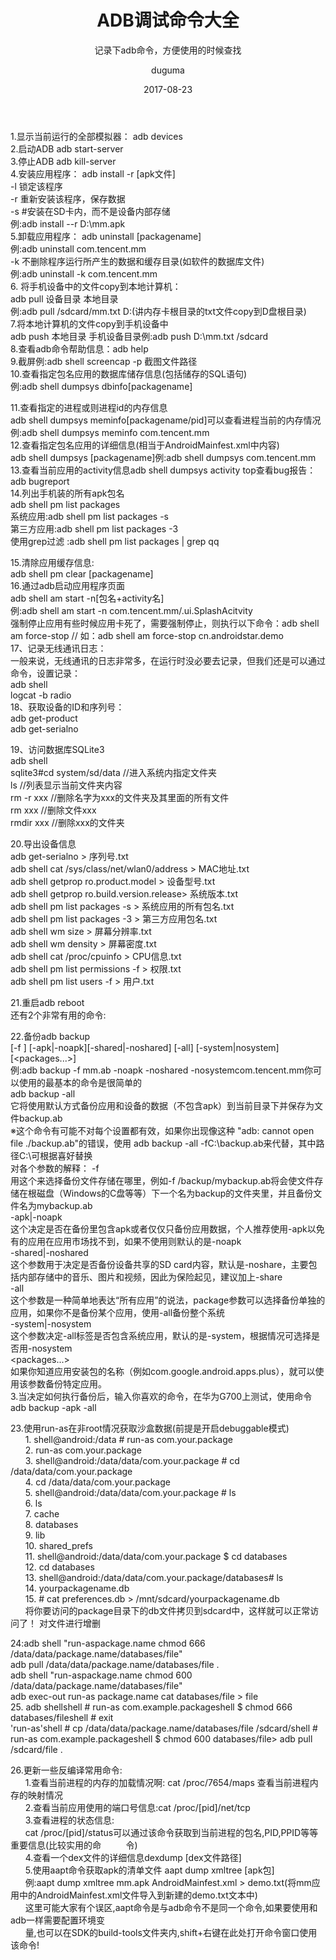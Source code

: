 ﻿---
layout:     post
title:      ADB调试命令大全
subtitle:   记录下adb命令，方便使用的时候查找
date:       2017-08-23
author:     duguma
header-img: img/article-bg.jpg
top: false
catalog: true
tags:
    - 工具命令
    - adb调试
---

1.显示当前运行的全部模拟器：    adb devices  
2.启动ADB    adb start-server  
3.停止ADB   adb kill-server  
4.安装应用程序：      adb install -r [apk文件]  
-l 锁定该程序    
-r 重新安装该程序，保存数据    
-s #安装在SD卡内，而不是设备内部存储  
例:adb install --r D:\mm.apk  
5.卸载应用程序：  adb uninstall [packagename]  
例:adb uninstall com.tencent.mm  
-k  不删除程序运行所产生的数据和缓存目录(如软件的数据库文件)  
例:adb uninstall -k com.tencent.mm  
6. 将手机设备中的文件copy到本地计算机：         
adb pull 设备目录 本地目录  
例:adb pull /sdcard/mm.txt D:\(讲内存卡根目录的txt文件copy到D盘根目录)  
7.将本地计算机的文件copy到手机设备中     
adb push 本地目录 手机设备目录例:adb push D:\mm.txt /sdcard  
8.查看adb命令帮助信息：adb help  
9.截屏例:adb shell screencap -p 截图文件路径  
10.查看指定包名应用的数据库储存信息(包括储存的SQL语句)  
例:adb shell dumpsys dbinfo[packagename]  

11.查看指定的进程或则进程id的内存信息    
adb shell dumpsys meminfo[packagename/pid]可以查看进程当前的内存情况  
例:adb shell dumpsys meminfo com.tencent.mm  
12.查看指定包名应用的详细信息(相当于AndroidMainfest.xml中内容)  
adb shell dumpsys [packagename]例:adb shell dumpsys com.tencent.mm  
13.查看当前应用的activity信息adb shell dumpsys activity top查看bug报告：   
adb bugreport   
14.列出手机装的所有apk包名  
adb shell pm list packages  
系统应用:adb shell pm list packages -s  
第三方应用:adb shell pm list packages -3  
使用grep过滤 :adb shell pm list packages | grep qq  

15.清除应用缓存信息:  
adb shell pm clear [packagename]  
16.通过adb启动应用程序页面  
adb shell am start -n[包名+activity名]  
例:adb shell am start -n com.tencent.mm/.ui.SplashAcitvity  
强制停止应用有些时候应用卡死了，需要强制停止，则执行以下命令：adb shell am force-stop <packagename>// 如：adb shell am force-stop cn.androidstar.demo  
17、记录无线通讯日志：      
一般来说，无线通讯的日志非常多，在运行时没必要去记录，但我们还是可以通过命令，设置记录：   
    adb shell   
    logcat -b radio  
18、获取设备的ID和序列号：  
     adb get-product   
     adb get-serialno  

19、访问数据库SQLite3     
    adb shell   
    sqlite3#cd system/sd/data //进入系统内指定文件夹     
ls //列表显示当前文件夹内容   
rm -r xxx //删除名字为xxx的文件夹及其里面的所有文件   
rm xxx //删除文件xxx   
rmdir xxx //删除xxx的文件夹  
 
20.导出设备信息    
adb get-serialno > 序列号.txt  
adb shell cat /sys/class/net/wlan0/address > MAC地址.txt  
adb shell getprop ro.product.model > 设备型号.txt  
adb shell getprop ro.build.version.release> 系统版本.txt  
adb shell pm list packages -s > 系统应用的所有包名.txt  
adb shell pm list packages -3 > 第三方应用包名.txt  
adb shell wm size > 屏幕分辨率.txt  
adb shell wm density > 屏幕密度.txt  
adb shell cat /proc/cpuinfo > CPU信息.txt  
adb shell pm list permissions -f > 权限.txt  
adb shell pm list users -f > 用户.txt  

21.重启adb reboot  
还有2个非常有用的命令:  

22.备份adb backup     
[-f <file>] [-apk|-noapk][-shared|-noshared] [-all] [-system|nosystem] [<packages...>]  
例:adb backup -f mm.ab -noapk -noshared -nosystemcom.tencent.mm你可以使用的最基本的命令是很简单的  
adb backup -all  
它将使用默认方式备份应用和设备的数据（不包含apk）到当前目录下并保存为文件backup.ab  
※这个命令有可能不对每个设置都有效，如果你出现像这种 "adb: cannot open file ./backup.ab"的错误，使用 adb backup -all -fC:\backup.ab来代替，其中路径C:\可根据喜好替换  
对各个参数的解释：
-f <file>  
用这个来选择备份文件存储在哪里，例如-f /backup/mybackup.ab将会使文件存储在根磁盘（Windows的C盘等等）下一个名为backup的文件夹里，并且备份文件名为mybackup.ab  
-apk|-noapk  
这个决定是否在备份里包含apk或者仅仅只备份应用数据，个人推荐使用-apk以免有的应用在应用市场找不到，如果不使用则默认的是-noapk  
-shared|-noshared  
这个参数用于决定是否备份设备共享的SD card内容，默认是-noshare，主要包括内部存储中的音乐、图片和视频，因此为保险起见，建议加上-share  
-all  
这个参数是一种简单地表达“所有应用”的说法，package参数可以选择备份单独的应用，如果你不是备份某个应用，使用-all备份整个系统  
-system|-nosystem  
这个参数决定-all标签是否包含系统应用，默认的是-system，根据情况可选择是否用-nosystem  
<packages...>  
如果你知道应用安装包的名称（例如com.google.android.apps.plus），就可以使用该参数备份特定应用。  
3.当决定如何执行备份后，输入你喜欢的命令，在华为G700上测试，使用命令  
adb backup -apk -all  
  
23.使用run-as在非root情况获取沙盒数据(前提是开启debuggable模式)    
   &nbsp;   &nbsp;    &nbsp;  1.   shell@android:/data # run-as com.your.package   
   &nbsp;   &nbsp;    &nbsp;  2.   run-as com.your.package   
   &nbsp;   &nbsp;    &nbsp;  3.   shell@android:/data/data/com.your.package  # cd /data/data/com.your.package    
  &nbsp;   &nbsp;    &nbsp;   4.  cd /data/data/com.your.package   
   &nbsp;   &nbsp;    &nbsp;  5.  shell@android:/data/data/com.your.package # ls    
   &nbsp;   &nbsp;    &nbsp;  6.  ls    
  &nbsp;   &nbsp;    &nbsp;   7.  cache    
   &nbsp;   &nbsp;    &nbsp;  8.  databases   
 &nbsp;   &nbsp;    &nbsp;    9.  lib    
   &nbsp;   &nbsp;    &nbsp;  10. shared_prefs    
   &nbsp;   &nbsp;    &nbsp;  11. shell@android:/data/data/com.your.package $ cd databases    
  &nbsp;   &nbsp;    &nbsp;   12. cd databases    
  &nbsp;   &nbsp;    &nbsp;   13. shell@android:/data/data/com.your.package/databases# ls    
  &nbsp;   &nbsp;    &nbsp;   14. yourpackagename.db    
  &nbsp;   &nbsp;    &nbsp;   15. # cat preferences.db > /mnt/sdcard/yourpackagename.db      
&nbsp;   &nbsp;    &nbsp; 将你要访问的package目录下的db文件拷贝到sdcard中，这样就可以正常访问了！ 对文件进行增删    

24:adb shell "run-aspackage.name chmod 666 /data/data/package.name/databases/file"    
    adb pull /data/data/package.name/databases/file .  
    adb shell "run-aspackage.name chmod 600 /data/data/package.name/databases/file"    
    adb exec-out run-as package.name cat databases/file > file   
25. adb shellshell # run-as com.example.packageshell $ chmod 666 databases/fileshell #     exit                                               
'run-as'shell # cp /data/data/package.name/databases/file /sdcard/shell # run-as com.example.packageshell $ chmod 600 databases/file> adb pull  
 /sdcard/file .  

26.更新一些反编译常用命令:    
 &nbsp;   &nbsp;    &nbsp;    1.查看当前进程的内存的加载情况啊: cat /proc/7654/maps 查看当前进程内存的映射情况  
 &nbsp;   &nbsp;    &nbsp;    2.查看当前应用使用的端口号信息:cat /proc/[pid]/net/tcp  
  &nbsp;   &nbsp;    &nbsp;   3.查看进程的状态信息:  
     &nbsp;   &nbsp;    &nbsp;  cat /proc/[pid]/status可以通过该命令获取到当前进程的包名,PID,PPID等等重要信息(比较实用的命&nbsp;   &nbsp;    &nbsp; &nbsp;   &nbsp;    令)  
 &nbsp;   &nbsp;    &nbsp;    4.查看一个dex文件的详细信息dexdump [dex文件路径]  
  &nbsp;   &nbsp;    &nbsp;   5.使用aapt命令获取apk的清单文件  aapt dump xmltree [apk包]  
   &nbsp;   &nbsp;    &nbsp;    例:aapt  dump xmltree mm.apk AndroidMainfest.xml > demo.txt(将mm应用中的AndroidMainfest.xml文件导入到新建的demo.txt文本中)  
   &nbsp;   &nbsp;    &nbsp;    这里可能大家有个误区,aapt命令是与adb命令不是同一个命令,如果要使用和adb一样需要配置环境变    
  &nbsp;   &nbsp;    &nbsp;     量,也可以在SDK的build-tools文件夹内,shift+右键在此处打开命令窗口使用该命令!    

